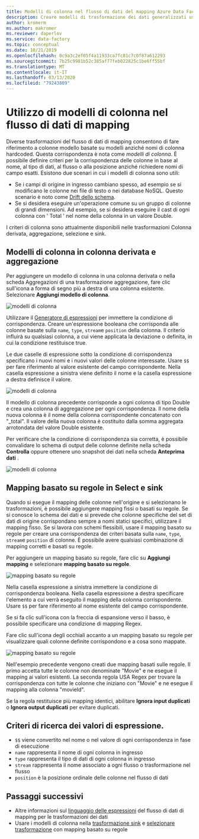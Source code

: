 ```yaml
---
title: Modelli di colonna nel flusso di dati del mapping Azure Data Factory
description: Creare modelli di trasformazione dei dati generalizzati usando modelli di colonna in Azure Data Factory il mapping di flussi di dati
author: kromerm
ms.author: makromer
ms.reviewer: daperlov
ms.service: data-factory
ms.topic: conceptual
ms.date: 10/21/2019
ms.openlocfilehash: 0c9a3c2ef05f4a11933ca7fc81c7c0f87a612293
ms.sourcegitcommit: 7b25c9981b52c385af77feb022825c1be6ff55bf
ms.translationtype: MT
ms.contentlocale: it-IT
ms.lasthandoff: 03/13/2020
ms.locfileid: "79243809"
---
```

# <a name="using-column-patterns-in-mapping-data-flow"></a>Utilizzo di modelli di colonna nel flusso di dati di mapping

Diverse trasformazioni del flusso di dati di mapping consentono di fare riferimento a colonne modello basate su modelli anziché nomi di colonna hardcoded. Questa corrispondenza è nota come *modelli di colonna*. È possibile definire criteri per la corrispondenza delle colonne in base al nome, al tipo di dati, al flusso o alla posizione anziché richiedere nomi di campo esatti. Esistono due scenari in cui i modelli di colonna sono utili:

* Se i campi di origine in ingresso cambiano spesso, ad esempio se si modificano le colonne nei file di testo o nei database NoSQL. Questo scenario è noto come [Drift dello schema](concepts-data-flow-schema-drift.md).
* Se si desidera eseguire un'operazione comune su un gruppo di colonne di grandi dimensioni. Ad esempio, se si desidera eseguire il cast di ogni colonna con ' Total ' nel nome della colonna in un valore Double.

I criteri di colonna sono attualmente disponibili nelle trasformazioni Colonna derivata, aggregazione, selezione e sink.

## <a name="column-patterns-in-derived-column-and-aggregate"></a>Modelli di colonna in colonna derivata e aggregazione

Per aggiungere un modello di colonna in una colonna derivata o nella scheda Aggregazioni di una trasformazione aggregazione, fare clic sull'icona a forma di segno più a destra di una colonna esistente. Selezionare **Aggiungi modello di colonna**. 

![modelli di colonna](media/data-flow/columnpattern.png "Criteri delle colonne")

Utilizzare il [Generatore di espressioni](concepts-data-flow-expression-builder.md) per immettere la condizione di corrispondenza. Creare un'espressione booleana che corrisponda alle colonne basate sulla `name`, `type`, `stream`e `position` della colonna. Il criterio influirà su qualsiasi colonna, a cui viene applicata la deviazione o definita, in cui la condizione restituisce true.

Le due caselle di espressione sotto la condizione di corrispondenza specificano i nuovi nomi e i nuovi valori delle colonne interessate. Usare `$$` per fare riferimento al valore esistente del campo corrispondente. Nella casella espressione a sinistra viene definito il nome e la casella espressione a destra definisce il valore.

![modelli di colonna](media/data-flow/columnpattern2.png "Criteri delle colonne")

Il modello di colonna precedente corrisponde a ogni colonna di tipo Double e crea una colonna di aggregazione per ogni corrispondenza. Il nome della nuova colonna è il nome della colonna corrispondente concatenato con "_total". Il valore della nuova colonna è costituito dalla somma aggregata arrotondata del valore Double esistente.

Per verificare che la condizione di corrispondenza sia corretta, è possibile convalidare lo schema di output delle colonne definite nella scheda **Controlla** oppure ottenere uno snapshot dei dati nella scheda **Anteprima dati** . 

![modelli di colonna](media/data-flow/columnpattern3.png "Criteri delle colonne")

## <a name="rule-based-mapping-in-select-and-sink"></a>Mapping basato su regole in Select e sink

Quando si esegue il mapping delle colonne nell'origine e si selezionano le trasformazioni, è possibile aggiungere mapping fissi o basati su regole. Se si conosce lo schema dei dati e si prevede che colonne specifiche del set di dati di origine corrispondano sempre a nomi statici specifici, utilizzare il mapping fisso. Se si lavora con schemi flessibili, usare il mapping basato su regole per creare una corrispondenza dei criteri basata sulla `name`, `type`, `stream`e `position` di colonne. È possibile avere qualsiasi combinazione di mapping corretti e basati su regole. 

Per aggiungere un mapping basato su regole, fare clic su **Aggiungi mapping** e selezionare **mapping basato su regole**.

![mapping basato su regole](media/data-flow/rule2.png "Mapping basato su regole")

Nella casella espressione a sinistra immettere la condizione di corrispondenza booleana. Nella casella espressione a destra specificare l'elemento a cui verrà eseguito il mapping della colonna corrispondente. Usare `$$` per fare riferimento al nome esistente del campo corrispondente.

Se si fa clic sull'icona con la freccia di espansione verso il basso, è possibile specificare una condizione di mapping Regex.

Fare clic sull'icona degli occhiali accanto a un mapping basato su regole per visualizzare quali colonne definite corrispondono e a cosa sono mappate.

![mapping basato su regole](media/data-flow/rule1.png "Mapping basato su regole")

Nell'esempio precedente vengono creati due mapping basati sulle regole. Il primo accetta tutte le colonne non denominate "Movie" e ne esegue il mapping ai valori esistenti. La seconda regola USA Regex per trovare la corrispondenza con tutte le colonne che iniziano con "Movie" e ne esegue il mapping alla colonna "movieId".

Se la regola restituisce più mapping identici, abilitare **Ignora input duplicati** o **Ignora output duplicati** per evitare duplicati.

## <a name="pattern-matching-expression-values"></a>Criteri di ricerca dei valori di espressione.

* `$$` viene convertito nel nome o nel valore di ogni corrispondenza in fase di esecuzione
* `name` rappresenta il nome di ogni colonna in ingresso
* `type` rappresenta il tipo di dati di ogni colonna in ingresso
* `stream` rappresenta il nome associato a ogni flusso o trasformazione nel flusso
* `position` è la posizione ordinale delle colonne nel flusso di dati

## <a name="next-steps"></a>Passaggi successivi
* Altre informazioni sul [linguaggio delle espressioni](data-flow-expression-functions.md) del flusso di dati di mapping per le trasformazioni dei dati
* Usare i modelli di colonna nella [trasformazione sink](data-flow-sink.md) e [selezionare trasformazione](data-flow-select.md) con mapping basato su regole
